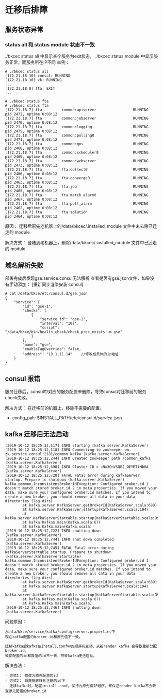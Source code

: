 # 迁移后排障

## 服务状态异常

### status all 和 status module 状态不一致

./bkcec status all 中显示某个服务为exit状态，
./bkcec status module 中显示服务正常，而服务所在IP不同
举例：

    # ./bkcec status all
    [172.21.18.10] consul: RUNNING
    [172.21.18.10] zk: RUNNING
    ...
    [172.21.18.8] fta: EXIT
    ...

    # ./bkcec status fta
    # ./bkcec status fta
    [172.21.18.7] fta         common:apiserver                 RUNNING   pid 2472, uptime 0:08:12
    [172.21.18.7] fta         common:jobserver                 RUNNING   pid 2470, uptime 0:08:12
    [172.21.18.7] fta         common:logging                   RUNNING   pid 2475, uptime 0:08:12
    [172.21.18.7] fta         common:polling0                  RUNNING   pid 2471, uptime 0:08:12
    [172.21.18.7] fta         common:qos                       RUNNING   pid 2468, uptime 0:08:12
    [172.21.18.7] fta         common:scheduler0                RUNNING   pid 2469, uptime 0:08:12
    [172.21.18.7] fta         common:webserver                 RUNNING   pid 2473, uptime 0:08:12
    [172.21.18.7] fta         fta:collect0                     RUNNING   pid 2466, uptime 0:08:12
    [172.21.18.7] fta         fta:converge0                    RUNNING   pid 2463, uptime 0:08:12
    [172.21.18.7] fta         fta:job                          RUNNING   pid 2465, uptime 0:08:12
    [172.21.18.7] fta         fta:match_alarm0                 RUNNING   pid 2467, uptime 0:08:12
    [172.21.18.7] fta         fta:poll_alarm                   RUNNING   pid 2462, uptime 0:08:12
    [172.21.18.7] fta         fta:solution                     RUNNING   pid 2464, uptime 0:08:12

原因：
迁移后原先老机器上的/data/bkcec/.installed_module 文件中未去除已迁走的 module

解决方式：
登陆到老机器上，删除/data/bkcec/.installed_module 文件中已迁走的 module

## 域名解析失败

部署完成后发现gse.service.consul无法解析
查看是否有gse.json文件，如果没有手动添加： [重新同步渲染安装 consul]

    # cat /data/bkce/etc/consul.d/gse.json
    {
        "service": {
            "id": "gse-1",
            "checks": [
                {
                    "service_id": "gse-1",
                    "interval": "10s",
                    "script": "/data/bkce/bin/health_check/check_proc_exists -m gse"
                }
            ],
            "name": "gse",
            "enableTagOverride": false,
            "address": "10.1.11.14"    //修改成具体的ip地址
        }
    }

## consul 报错

服务迁移后，consul中对应的服务配置未删除，导致consul对迁移前的服务check失败。

解决方式：
在迁移前的机器上，移除不需要的配置。

- config_pah: $INSTALL_PATH/etc/consul.d/_service_.json

## kafka 迁移后无法启动

    [2019-10-12 18:25:12,117] INFO starting (kafka.server.KafkaServer)
    [2019-10-12 18:25:12,118] INFO Connecting to zookeeper on zk.service.consul:2181/common_kafka (kafka.server.KafkaServer)
    [2019-10-12 18:25:12,244] INFO Created zookeeper path /common_kafka (kafka.server.KafkaServer)
    [2019-10-12 18:25:12,698] INFO Cluster ID = uNx3OnVSQE2_OEYETtHb0A (kafka.server.KafkaServer)
    [2019-10-12 18:25:12,720] FATAL Fatal error during KafkaServer startup. Prepare to shutdown (kafka.server.KafkaServer)
    kafka.common.InconsistentBrokerIdException: Configured broker.id 1 doesn't match stored broker.id 2 in meta.properties. If you moved your data, make sure your configured broker.id matches. If you intend to create a new broker, you should remove all data in your data directories (log.dirs).
            at kafka.server.KafkaServer.getBrokerId(KafkaServer.scala:689)
            at kafka.server.KafkaServer.startup(KafkaServer.scala:194)
            at kafka.server.KafkaServerStartable.startup(KafkaServerStartable.scala:39)
            at kafka.Kafka$.main(Kafka.scala:67)
            at kafka.Kafka.main(Kafka.scala)
    [2019-10-12 18:25:12,722] INFO shutting down (kafka.server.KafkaServer)
    [2019-10-12 18:25:12,744] INFO shut down completed (kafka.server.KafkaServer)
    [2019-10-12 18:25:12,745] FATAL Fatal error during KafkaServerStartable startup. Prepare to shutdown (kafka.server.KafkaServerStartable)
    kafka.common.InconsistentBrokerIdException: Configured broker.id 1 doesn't match stored broker.id 2 in meta.properties. If you moved your data, make sure your configured broker.id matches. If you intend to create a new broker, you should remove all data in your data directories (log.dirs).
            at kafka.server.KafkaServer.getBrokerId(KafkaServer.scala:689)
            at kafka.server.KafkaServer.startup(KafkaServer.scala:194)
            at kafka.server.KafkaServerStartable.startup(KafkaServerStartable.scala:39)
            at kafka.Kafka$.main(Kafka.scala:67)
            at kafka.Kafka.main(Kafka.scala)
    [2019-10-12 18:25:12,746] INFO shutting down (kafka.server.KafkaServer)

问题原因：

    /data/bkce/service/kafka/config/server.properties中
    现在kafka配置的broker.id和原先值不一致。

    迁移kafka后kafka在install.conf中的顺序有变动，从新render kafka 会导致重新分配broker.id,
    致使配置的id和数据的id不一致，导致kafka无法启动。

解决办法：

    - 方式1： 修改为原先配置的id
    - 方式2： 将数据转移到正确的id下
    - 迁移kafka时，配置install.conf，保持为原先得IP顺序。来保证render kafka不会改变原先配置的broker.id
